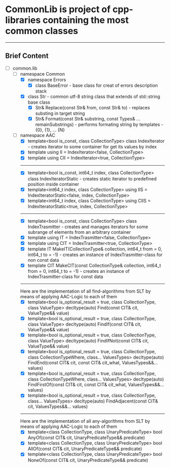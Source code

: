 # CommonLib is project of cpp-libraries containing the most common classes
***  
## Brief Content  
* [ ] common.lib  
    * [ ] namespace Common  
        * [x] namespace Errors  
            * [x] class BaseError - base class for creat of errors description stack  
        * [x] class Str - common utf-8 string class that extends of std::string base class  
            * [x] Str& Replace(const Str& from, const Str& to) - replaces substing in target string  
            * [x] Str& Format(const Str& substring, const Types& ... remainSubstrings) - performs formating string by templates - {0}, {1}, ... {N}  
    * [ ] namespace AAC  
        * [x] template<bool is_const, class CollectionType> class IndexIterator - creates iterator to some container for get its values by index  
        * [x] template<class CollectionType> using II = IndexIterator<false, CollectionType>  
        * [x] template<class CollectionType> using CII = IndexIterator<true, CollectionType>  
        ***
        * [x] template<bool is_const, int64_t index, class CollectionType> class IndexIteratorStatic - creates static iterator to predefined position inside container  
        * [x] template<int64_t index, class CollectionType> using IIS = IndexIteratorStatic<false, index, CollectionType>  
        * [x] template<int64_t index, class CollectionType> using CIIS = IndexIteratorStatic<true, index, CollectionType>  
        ***
        * [x] template<bool is_const, class CollectionType> class IndexTrasmitter - creates and manages iterators for some subrange of elements from an arbitrary container  
        * [x] template<class CollectionType> using IT = IndexTrasmitter<false, CollectionType>  
        * [x] template<class CollectionType> using CIT = IndexTrasmitter<true, CollectionType>  
        * [x] template<class CollectionType> IT<CollectionType> MakeIT(CollectionType& collection, int64_t from = 0, int64_t to = -1) - creates an instance of IndexTrasmitter-class for non const data  
        * [x] template<class CollectionType> CIT<CollectionType> MakeCIT(const CollectionType& collection, int64_t from = 0, int64_t to = -1) - creates an instance of IndexTrasmitter-class for const data  
        ***
        Here are the implementation of all find-algorithms from SLT by means of applying AAC-Logic to each of them
        * [x] template<bool is_optional_result = true, class CollectionType, class ValueType> decltype(auto) Find(const CIT<CollectionType>& cit, ValueType&& value)
        * [x] template<bool is_optional_result = true, class CollectionType, class ValueType> decltype(auto) FindIf(const CIT<CollectionType>& cit, ValueType&& value)
        * [x] template<bool is_optional_result = true, class CollectionType, class ValueType> decltype(auto) FindIfNot(const CIT<CollectionType>& cit, ValueType&& value)
        * [x] template<bool is_optional_result = true, class CollectionType, class CollectionTypeWhere, class... ValuesTypes> decltype(auto) FindEnd(const CIT<CollectionType>& cit, const CIT<CollectionTypeWhere>& cit_what, ValuesTypes&&... values)
        * [x] template<bool is_optional_result = true, class CollectionType, class CollectionTypeWhere, class... ValuesTypes> decltype(auto) FindFirstOf(const CIT<CollectionType>& cit, const CIT<CollectionTypeWhere>& cit_what, ValuesTypes&&... values)
        * [x] template<bool is_optional_result = true, class CollectionType, class... ValuesTypes> decltype(auto) FindAdjacent(const CIT<CollectionType>& cit, ValuesTypes&&... values)
        ***
        Here are the implementation of all any-algorithms from SLT by means of applying AAC-Logic to each of them
        * [x] template<class CollectionType, class UnaryPredicateType> bool AnyOf(const CIT<CollectionType>& cit, UnaryPredicateType&& predicate)
        * [x] template<class CollectionType, class UnaryPredicateType> bool AllOf(const CIT<CollectionType>& cit, UnaryPredicateType&& predicate)
        * [x] template<class CollectionType, class UnaryPredicateType> bool NoneOf(const CIT<CollectionType>& cit, UnaryPredicateType&& predicate)

